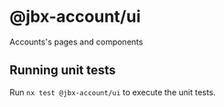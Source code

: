 # @jbx-account/ui

Accounts's pages and components

## Running unit tests

Run `nx test @jbx-account/ui` to execute the unit tests.
